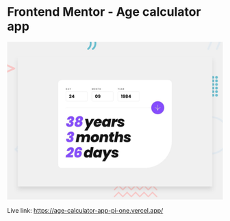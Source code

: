 # Frontend Mentor - Age calculator app

![Design preview for the Age calculator app coding challenge](./desktop-preview.jpg)

Live link: https://age-calculator-app-pi-one.vercel.app/
